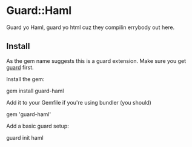 # Guard::Haml

Guard yo Haml, guard yo html cuz they compilin errybody out here.

## Install

As the gem name suggests this is a guard extension. Make sure you get [guard](http://github.com/guard/guard) first.

Install the gem:

  gem install guard-haml
  
Add it to your Gemfile if you're using bundler (you should)
  
  gem 'guard-haml'
  
Add a basic guard setup:
  
  guard init haml
